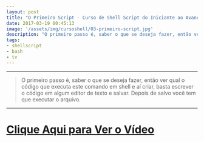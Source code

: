 ```yaml
---
layout: post
title: "O Primeiro Script - Curso de Shell Script do Iniciante ao Avançado"
date: 2017-03-19 00:45:13
image: '/assets/img/cursoshell/03-primeiro-script.jpg'
description: "O primeiro passo é, saber o que se deseja fazer, então ver qual o código que executa este comando em shell e aí criar, basta escrever o código em algum editor de texto e salvar."
tags:
- shellscript
- bash
- tv
---
```


***

> O primeiro passo é, saber o que se deseja fazer, então ver qual o código que executa este comando em shell e aí criar, basta escrever o código em algum editor de texto e salvar. Depois de salvo você tem que executar o arquivo.

***


# [Clique Aqui para Ver o Vídeo](https://www.youtube.com/watch?v=2_V-lr6w1uE)


<script async src="https://pagead2.googlesyndication.com/pagead/js/adsbygoogle.js"></script>

<!-- Informat -->
<ins class="adsbygoogle"
 style="display:block"
 data-ad-client="ca-pub-2838251107855362"
 data-ad-slot="2327980059"
 data-ad-format="auto"
 data-full-width-responsive="true"></ins>

<script>
(adsbygoogle = window.adsbygoogle || []).push({});
</script>


